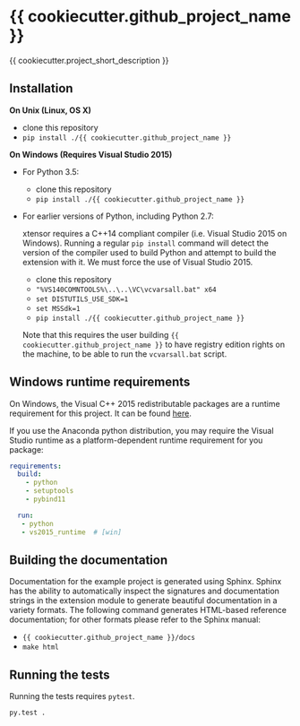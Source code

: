 {{ cookiecutter.github_project_name }}
==============

{{ cookiecutter.project_short_description }}


Installation
------------

**On Unix (Linux, OS X)**

 - clone this repository
 - `pip install ./{{ cookiecutter.github_project_name }}`

**On Windows (Requires Visual Studio 2015)**

 - For Python 3.5:
     - clone this repository
     - `pip install ./{{ cookiecutter.github_project_name }}`
 - For earlier versions of Python, including Python 2.7:

   xtensor requires a C++14 compliant compiler (i.e. Visual Studio 2015 on
   Windows). Running a regular `pip install` command will detect the version
   of the compiler used to build Python and attempt to build the extension
   with it. We must force the use of Visual Studio 2015.

     - clone this repository
     - `"%VS140COMNTOOLS%\..\..\VC\vcvarsall.bat" x64`
     - `set DISTUTILS_USE_SDK=1`
     - `set MSSdk=1`
     - `pip install ./{{ cookiecutter.github_project_name }}`

   Note that this requires the user building `{{ cookiecutter.github_project_name }}` to have registry edition
   rights on the machine, to be able to run the `vcvarsall.bat` script.


Windows runtime requirements
----------------------------

On Windows, the Visual C++ 2015 redistributable packages are a runtime
requirement for this project. It can be found [here](https://www.microsoft.com/en-us/download/details.aspx?id=48145).

If you use the Anaconda python distribution, you may require the Visual Studio
runtime as a platform-dependent runtime requirement for you package:

```yaml
requirements:
  build:
    - python
    - setuptools
    - pybind11

  run:
   - python
   - vs2015_runtime  # [win]
```


Building the documentation
--------------------------

Documentation for the example project is generated using Sphinx. Sphinx has the
ability to automatically inspect the signatures and documentation strings in
the extension module to generate beautiful documentation in a variety formats.
The following command generates HTML-based reference documentation; for other
formats please refer to the Sphinx manual:

 - `{{ cookiecutter.github_project_name }}/docs`
 - `make html`


Running the tests
-----------------

Running the tests requires `pytest`.

```bash
py.test .
```
